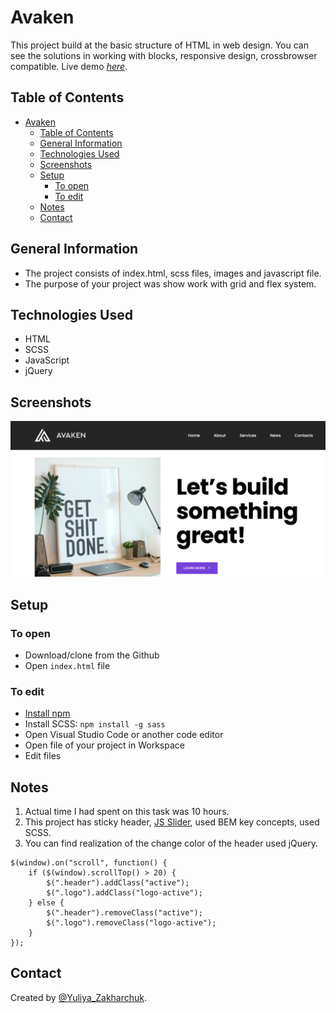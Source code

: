 # Avaken

This project build at the basic structure of HTML in web design. You can see the solutions in working with blocks, responsive design, crossbrowser compatible. 
Live demo [_here_](https://yuliyazakharchuk.github.io/Avaken/). 

## Table of Contents

- [Avaken](#avaken)
  - [Table of Contents](#table-of-contents)
  - [General Information](#general-information)
  - [Technologies Used](#technologies-used)
  - [Screenshots](#screenshots)
  - [Setup](#setup)
    - [To open](#to-open)
    - [To edit](#to-edit)
  - [Notes](#notes)
  - [Contact](#contact)


## General Information

- The project consists of index.html, scss files, images and javascript file.
- The purpose of your project was show work with grid and flex system.

## Technologies Used

- HTML
- SCSS
- JavaScript
- jQuery


## Screenshots


![Example screenshot](./img/scren.png)


## Setup

### To open

- Download/clone from the Github
- Open `index.html` file

### To edit

- [Install npm](https://docs.npmjs.com/downloading-and-installing-node-js-and-npm)
- Install SCSS: `npm install -g sass`
- Open Visual Studio Code or another code editor
- Open file of your project in Workspace
- Edit files

## Notes

1. Actual time I had spent on this task was 10 hours. 
2. This project has sticky header, [JS Slider](https://swiperjs.com/), used BEM key concepts, used SCSS.
3. You can find realization of the change color of the header used jQuery.

```Js
$(window).on("scroll", function() {
    if ($(window).scrollTop() > 20) {
        $(".header").addClass("active");
        $(".logo").addClass("logo-active");
    } else {
        $(".header").removeClass("active");
        $(".logo").removeClass("logo-active");
    }
});
```

## Contact

Created by [@Yuliya_Zakharchuk](https://github.com/YuliyaZakharchuk).
